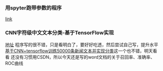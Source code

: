 ### 用spyter跑带参数的程序  
[link](https://blog.csdn.net/w892824196/article/details/81134393)   
### CNN字符级中文文本分类-基于TensorFlow实现  
[地址](https://blog.csdn.net/u011439796/article/details/77692621)    程序写的很不错，只是看明白了，要好好吃透，然后尝试自己写，提升水平 
[基于CNN+tensorflow训练50000条新闻文本并实现分类](https://blog.csdn.net/m0_38088359/article/details/83004972)这一个也不错，明天看看
还没有习惯用CSDN，所以今天还是写的word文档的关于召回率、准确率、ROC曲线  
